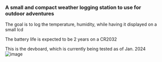 ### A small and compact weather logging station to use for outdoor adventures

The goal is to log the temperature, humidity, while having it displayed on a small lcd 

The battery life is expected to be 2 years on a CR2032

This is the devboard, which is currently being tested as of Jan. 2024
![image](https://github.com/freder2002/weather_pill/assets/43769548/af5fe65a-f83d-40c3-af95-8b056ee7ed89)
